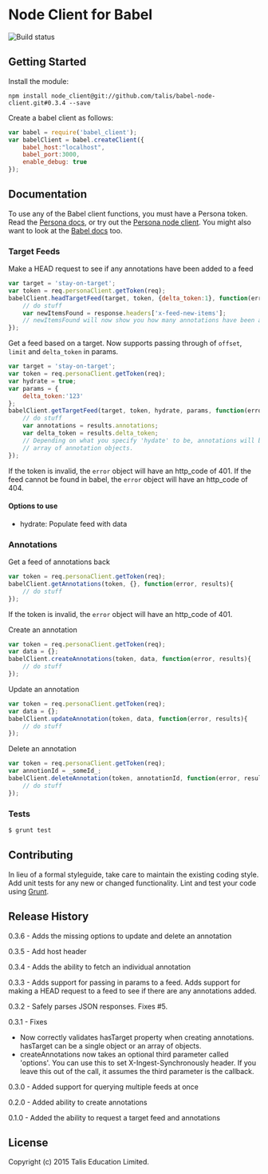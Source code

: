 Node Client for Babel
==============

![Build status](https://travis-ci.org/talis/babel-node-client.svg?branch=master)

## Getting Started
Install the module:

```npm install node_client@git://github.com/talis/babel-node-client.git#0.3.4 --save```

Create a babel client as follows:

```javascript
var babel = require('babel_client');
var babelClient = babel.createClient({
    babel_host:"localhost",
    babel_port:3000,
    enable_debug: true
});
```

## Documentation

To use any of the Babel client functions, you must have a Persona token. Read the [Persona docs](http://docs.talispersona.apiary.io/), or try
out the [Persona node client](https://github.com/talis/persona-node-client). You might also want to look at the [Babel docs](http://docs.talisbabel.apiary.io/) too.

### Target Feeds
Make a HEAD request to see if any annotations have been added to a feed
```javascript
var target = 'stay-on-target';
var token = req.personaClient.getToken(req);
babelClient.headTargetFeed(target, token, {delta_token:1}, function(error, response){
    // do stuff
    var newItemsFound = response.headers['x-feed-new-items'];
    // newItemsFound will now show you how many annotations have been added since the annotation with a delta_token equal to 1.
});
```

Get a feed based on a target. Now supports passing through of `offset`, `limit` and `delta_token` in params.
```javascript
var target = 'stay-on-target';
var token = req.personaClient.getToken(req);
var hydrate = true;
var params = {
    delta_token:'123'
};
babelClient.getTargetFeed(target, token, hydrate, params, function(error, results){
    // do stuff
    var annotations = results.annotations;
    var delta_token = results.delta_token;
    // Depending on what you specify 'hydate' to be, annotations will be either an array of annotation IDs, or an
    // array of annotation objects.
});
```

If the token is invalid, the ```error``` object will have an http_code of 401.
If the feed cannot be found in babel, the ```error``` object will have an http_code of 404.

#### Options to use
* hydrate: Populate feed with data


### Annotations
Get a feed of annotations back
```javascript
var token = req.personaClient.getToken(req);
babelClient.getAnnotations(token, {}, function(error, results){
    // do stuff
});
```

If the token is invalid, the ```error``` object will have an http_code of 401.

Create an annotation
```javascript
var token = req.personaClient.getToken(req);
var data = {};
babelClient.createAnnotations(token, data, function(error, results){
    // do stuff
});
```

Update an annotation
```javascript
var token = req.personaClient.getToken(req);
var data = {};
babelClient.updateAnnotation(token, data, function(error, results){
    // do stuff
});
```

Delete an annotation
```javascript
var token = req.personaClient.getToken(req);
var annotionId = _someId_;
babelClient.deleteAnnotation(token, annotationId, function(error, results){
    // do stuff
});
```

### Tests
```bash
$ grunt test
```

## Contributing
In lieu of a formal styleguide, take care to maintain the existing coding style. Add unit tests for any new or changed functionality. Lint and test your code using [Grunt](http://gruntjs.com/).

## Release History
0.3.6 - Adds the missing options to update and delete an annotation

0.3.5 - Add host header

0.3.4 - Adds the ability to fetch an individual annotation

0.3.3 - Adds support for passing in params to a feed. Adds support for making a HEAD request to a feed to see if there are any annotations added.

0.3.2 - Safely parses JSON responses. Fixes #5.

0.3.1 - Fixes
  * Now correctly validates hasTarget property when creating annotations. hasTarget can be a single object or an array of objects.
  * createAnnotations now takes an optional third parameter called 'options'. You can use this to set X-Ingest-Synchronously header. If you leave this out of the call, it assumes the third parameter is the callback.

0.3.0 - Added support for querying multiple feeds at once

0.2.0 - Added ability to create annotations

0.1.0 - Added the ability to request a target feed and annotations

## License
Copyright (c) 2015 Talis Education Limited.
